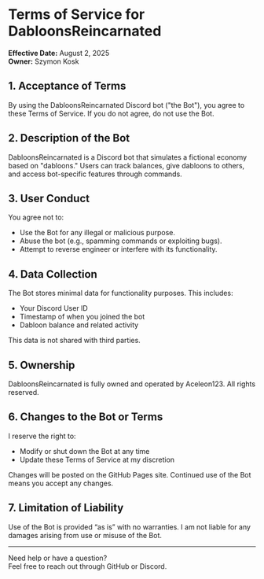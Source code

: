 # Terms of Service for DabloonsReincarnated

**Effective Date:** August 2, 2025  
**Owner:** Szymon Kosk

## 1. Acceptance of Terms

By using the DabloonsReincarnated Discord bot ("the Bot"), you agree to these Terms of Service. If you do not agree, do not use the Bot.

## 2. Description of the Bot

DabloonsReincarnated is a Discord bot that simulates a fictional economy based on "dabloons." Users can track balances, give dabloons to others, and access bot-specific features through commands.

## 3. User Conduct

You agree not to:
- Use the Bot for any illegal or malicious purpose.
- Abuse the bot (e.g., spamming commands or exploiting bugs).
- Attempt to reverse engineer or interfere with its functionality.

## 4. Data Collection

The Bot stores minimal data for functionality purposes. This includes:
- Your Discord User ID
- Timestamp of when you joined the bot
- Dabloon balance and related activity

This data is not shared with third parties.

## 5. Ownership

DabloonsReincarnated is fully owned and operated by Aceleon123. All rights reserved.

## 6. Changes to the Bot or Terms

I reserve the right to:
- Modify or shut down the Bot at any time
- Update these Terms of Service at my discretion

Changes will be posted on the GitHub Pages site. Continued use of the Bot means you accept any changes.

## 7. Limitation of Liability

Use of the Bot is provided “as is” with no warranties. I am not liable for any damages arising from use or misuse of the Bot.

---

Need help or have a question?  
Feel free to reach out through GitHub or Discord.
